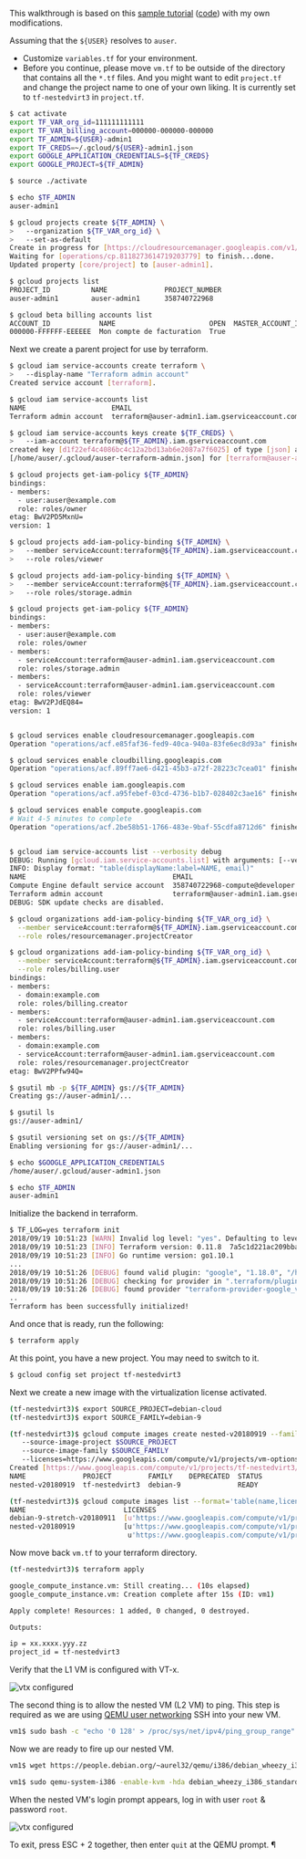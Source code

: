 This walkthrough is based on this [sample tutorial](https://cloud.google.com/compute/docs/instances/enable-nested-virtualization-vm-instances) ([code](https://github.com/GoogleCloudPlatform/community/tree/master/tutorials/managing-gcp-projects-with-terraform)) with my own modifications.

Assuming that the `${USER}` resolves to `auser`.

* Customize `variables.tf` for your environment.
* Before you continue, please move `vm.tf` to be outside of the directory that contains all the `*.tf` files.
And you might want to edit `project.tf` and change the project name to one of your own liking. It is
currently set to `tf-nestedvirt3` in `project.tf`.

```bash
$ cat activate
export TF_VAR_org_id=111111111111
export TF_VAR_billing_account=000000-000000-000000
export TF_ADMIN=${USER}-admin1
export TF_CREDS=~/.gcloud/${USER}-admin1.json
export GOOGLE_APPLICATION_CREDENTIALS=${TF_CREDS}
export GOOGLE_PROJECT=${TF_ADMIN}

$ source ./activate

$ echo $TF_ADMIN
auser-admin1

$ gcloud projects create ${TF_ADMIN} \
>   --organization ${TF_VAR_org_id} \
>   --set-as-default
Create in progress for [https://cloudresourcemanager.googleapis.com/v1/projects/auser-admin1].
Waiting for [operations/cp.8118273614719203779] to finish...done.
Updated property [core/project] to [auser-admin1].

$ gcloud projects list
PROJECT_ID          NAME              PROJECT_NUMBER
auser-admin1        auser-admin1      358740722968

$ gcloud beta billing accounts list
ACCOUNT_ID            NAME                       OPEN  MASTER_ACCOUNT_ID
000000-FFFFFF-EEEEEE  Mon compte de facturation  True
```

Next we create a parent project for use by terraform.

```bash
$ gcloud iam service-accounts create terraform \
>   --display-name "Terraform admin account"
Created service account [terraform].

$ gcloud iam service-accounts list
NAME                     EMAIL
Terraform admin account  terraform@auser-admin1.iam.gserviceaccount.com

$ gcloud iam service-accounts keys create ${TF_CREDS} \
>   --iam-account terraform@${TF_ADMIN}.iam.gserviceaccount.com
created key [d1f22ef4c4086bc4c12a2bd13ab6e2087a7f6025] of type [json] as 
[/home/auser/.gcloud/auser-terraform-admin.json] for [terraform@auser-admin1.iam.gserviceaccount.com]

$ gcloud projects get-iam-policy ${TF_ADMIN}
bindings:
- members:
  - user:auser@example.com
  role: roles/owner
etag: BwV2PD5MxnU=
version: 1

$ gcloud projects add-iam-policy-binding ${TF_ADMIN} \
>   --member serviceAccount:terraform@${TF_ADMIN}.iam.gserviceaccount.com \
>   --role roles/viewer

$ gcloud projects add-iam-policy-binding ${TF_ADMIN} \
>   --member serviceAccount:terraform@${TF_ADMIN}.iam.gserviceaccount.com \
>   --role roles/storage.admin

$ gcloud projects get-iam-policy ${TF_ADMIN}
bindings:
- members:
  - user:auser@example.com
  role: roles/owner
- members:
  - serviceAccount:terraform@auser-admin1.iam.gserviceaccount.com
  role: roles/storage.admin
- members:
  - serviceAccount:terraform@auser-admin1.iam.gserviceaccount.com
  role: roles/viewer
etag: BwV2PJdEQ84=
version: 1


$ gcloud services enable cloudresourcemanager.googleapis.com
Operation "operations/acf.e85faf36-fed9-40ca-940a-83fe6ec8d93a" finished successfully.

$ gcloud services enable cloudbilling.googleapis.com
Operation "operations/acf.89ff7ae6-d421-45b3-a72f-28223c7cea01" finished successfully.

$ gcloud services enable iam.googleapis.com
Operation "operations/acf.a95febef-03cd-4736-b1b7-028402c3ae16" finished successfully.

$ gcloud services enable compute.googleapis.com
# Wait 4-5 minutes to complete
Operation "operations/acf.2be58b51-1766-483e-9baf-55cdfa8712d6" finished successfully.


$ gcloud iam service-accounts list --verbosity debug
DEBUG: Running [gcloud.iam.service-accounts.list] with arguments: [--verbosity: "debug"]
INFO: Display format: "table(displayName:label=NAME, email)"
NAME                                    EMAIL
Compute Engine default service account  358740722968-compute@developer.gserviceaccount.com
Terraform admin account                 terraform@auser-admin1.iam.gserviceaccount.com
DEBUG: SDK update checks are disabled.

$ gcloud organizations add-iam-policy-binding ${TF_VAR_org_id} \
  --member serviceAccount:terraform@${TF_ADMIN}.iam.gserviceaccount.com \
  --role roles/resourcemanager.projectCreator

$ gcloud organizations add-iam-policy-binding ${TF_VAR_org_id} \
  --member serviceAccount:terraform@${TF_ADMIN}.iam.gserviceaccount.com \
  --role roles/billing.user
bindings:
- members:
  - domain:example.com
  role: roles/billing.creator
- members:
  - serviceAccount:terraform@auser-admin1.iam.gserviceaccount.com
  role: roles/billing.user
- members:
  - domain:example.com
  - serviceAccount:terraform@auser-admin1.iam.gserviceaccount.com
  role: roles/resourcemanager.projectCreator
etag: BwV2PPfw94Q=  

$ gsutil mb -p ${TF_ADMIN} gs://${TF_ADMIN}
Creating gs://auser-admin1/...

$ gsutil ls
gs://auser-admin1/

$ gsutil versioning set on gs://${TF_ADMIN}
Enabling versioning for gs://auser-admin1/...

$ echo $GOOGLE_APPLICATION_CREDENTIALS
/home/auser/.gcloud/auser-admin1.json

$ echo $TF_ADMIN
auser-admin1
```

Initialize the backend in terraform.

```bash
$ TF_LOG=yes terraform init
2018/09/19 10:51:23 [WARN] Invalid log level: "yes". Defaulting to level: TRACE. Valid levels are: [TRACE DEBUG INFO WARN ERROR]
2018/09/19 10:51:23 [INFO] Terraform version: 0.11.8  7a5c1d221ac209bbac66947c369815cd9ca70ed5
2018/09/19 10:51:23 [INFO] Go runtime version: go1.10.1
...
2018/09/19 10:51:26 [DEBUG] found valid plugin: "google", "1.18.0", "/home/auser/tf/basic/.terraform/plugins/linux_amd64/terraform-provider-google_v1.18.0_x4"
2018/09/19 10:51:26 [DEBUG] checking for provider in ".terraform/plugins/linux_amd64"
2018/09/19 10:51:26 [DEBUG] found provider "terraform-provider-google_v1.18.0_x4"
..
Terraform has been successfully initialized!
```


And once that is ready, run the following:

```bash
$ terraform apply
```

At this point, you have a new project. You may need to switch to it.

```bash
$ gcloud config set project tf-nestedvirt3
```

Next we create a new image with the virtualization license activated.

```bash
(tf-nestedvirt3)$ export SOURCE_PROJECT=debian-cloud
(tf-nestedvirt3)$ export SOURCE_FAMILY=debian-9

(tf-nestedvirt3)$ gcloud compute images create nested-v20180919 --family debian-9 
   --source-image-project $SOURCE_PROJECT  
   --source-image-family $SOURCE_FAMILY 
   --licenses=https://www.googleapis.com/compute/v1/projects/vm-options/global/licenses/enable-vmx
Created [https://www.googleapis.com/compute/v1/projects/tf-nestedvirt3/global/images/nested-v20180919].
NAME              PROJECT         FAMILY    DEPRECATED  STATUS
nested-v20180919  tf-nestedvirt3  debian-9              READY

(tf-nestedvirt3)$ gcloud compute images list --format='table(name,licenses)' --filter="family:debian-9"
NAME                        LICENSES
debian-9-stretch-v20180911  [u'https://www.googleapis.com/compute/v1/projects/debian-cloud/global/licenses/debian-9-stretch']
nested-v20180919            [u'https://www.googleapis.com/compute/v1/projects/vm-options/global/licenses/enable-vmx', 
                             u'https://www.googleapis.com/compute/v1/projects/debian-cloud/global/licenses/debian-9-stretch']
```

Now move back `vm.tf` to your terraform directory.

```bash
(tf-nestedvirt3)$ terraform apply

google_compute_instance.vm: Still creating... (10s elapsed)
google_compute_instance.vm: Creation complete after 15s (ID: vm1)

Apply complete! Resources: 1 added, 0 changed, 0 destroyed.

Outputs:

ip = xx.xxxx.yyy.zz
project_id = tf-nestedvirt3
```

Verify that the L1 VM is configured with VT-x.

![vtx configured](assets/kvm-p3-withVTx.png)

The second thing is to allow the nested VM (L2 VM) to ping. This step is required as we are using [QEMU user networking](https://wiki.qemu.org/Documentation/Networking)
SSH into your new VM.

```bash
vm1$ sudo bash -c "echo '0 128' > /proc/sys/net/ipv4/ping_group_range"
```

Now we are ready to fire up our nested VM. 

```bash
vm1$ wget https://people.debian.org/~aurel32/qemu/i386/debian_wheezy_i386_standard.qcow2

vm1$ sudo qemu-system-i386 -enable-kvm -hda debian_wheezy_i386_standard.qcow2 -net nic -net user -curses
```

When the nested VM's login prompt appears, log in with user `root` & password `root`.

![vtx configured](assets/kvm-p4.png)

To exit, press ESC + 2 together, then enter `quit` at the QEMU prompt.
¶
